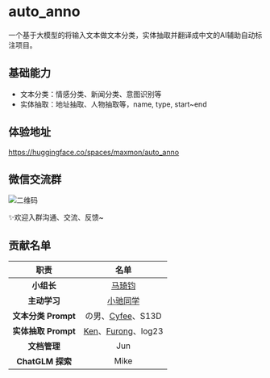 # auto_anno
一个基于大模型的将输入文本做文本分类，实体抽取并翻译成中文的AI辅助自动标注项目。
## 基础能力
- 文本分类：情感分类、新闻分类、意图识别等
- 实体抽取：地址抽取、人物抽取等，name, type, start~end

## 体验地址
https://huggingface.co/spaces/maxmon/auto_anno

## 微信交流群
![二维码](https://tekii.cn/qr/img/auto_anno_0530.jpg)

✨欢迎入群沟通、交流、反馈~

## 贡献名单
| 职责 | 名单 |
| :---: | :---: |
| **小组长** | [马琦钧](https://github.com/Skypow2012) |
| **主动学习** | [小驰同学](https://github.com/zsc19) |
| **文本分类 Prompt** | の男、[Cyfee](https://github.com/Cyfee)、S13D |
| **实体抽取 Prompt** | [Ken](https://github.com/C0dem0nk3y)、[Furong](https://github.com/momo4826)、log23 |
| **文档管理** | Jun |
| **ChatGLM 探索** | Mike |

